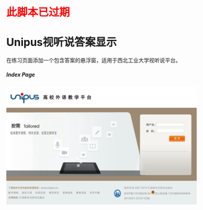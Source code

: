 <h1 style="color: red">此脚本已过期</h1>

# Unipus视听说答案显示
在练习页面添加一个包含答案的悬浮窗，适用于西北工业大学视听说平台。
##### Index Page
![alt Index](imgs/index.png)
